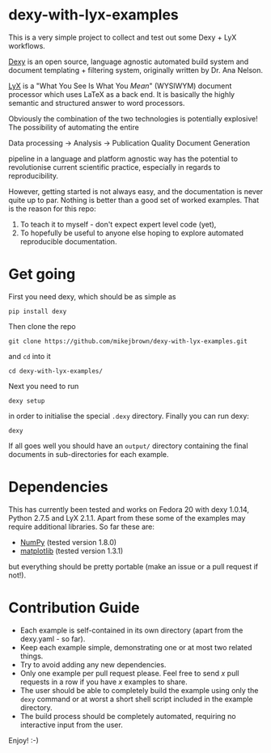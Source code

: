 # dexy-with-lyx-examples

This is a very simple project to collect and test out some Dexy + LyX workflows.

[Dexy](http://dexy.it/) is an open source, language agnostic automated
build system and document templating + filtering system, originally
written by Dr. Ana Nelson.

[LyX](http://www.lyx.org/) is a "What You See Is What You _Mean_" (WYSIWYM)
document processor which uses LaTeX as a back end. It is basically the
highly semantic and structured answer to word processors.

Obviously the combination of the two technologies is potentially explosive!
The possibility of automating the entire

Data processing -> Analysis -> Publication Quality Document Generation

pipeline in a language and platform agnostic way has the potential to
revolutionise current scientific practice, especially in regards to
reproducibility.

However, getting started is not always easy, and the documentation is never
quite up to par. Nothing is better than a good set of worked examples. That
is the reason for this repo:

1. To teach it to myself - don't expect expert level code (yet),
2. To hopefully be useful to anyone else hoping to explore automated reproducible
documentation.

# Get going

First you need dexy, which should be as simple as

`pip install dexy`

Then clone the repo

`git clone https://github.com/mikejbrown/dexy-with-lyx-examples.git`

and `cd` into it

`cd dexy-with-lyx-examples/`

Next you need to run

`dexy setup`

in order to initialise the special `.dexy` directory. Finally you can run dexy:

`dexy`

If all goes well you should have an `output/` directory containing the final documents
in sub-directories for each example.

# Dependencies

This has currently been tested and works on Fedora 20 with dexy 1.0.14, Python 2.7.5
and LyX 2.1.1. Apart from these some of the examples may require additional libraries.
So far these are:

* [NumPy](http://www.numpy.org/) (tested version 1.8.0)
* [matplotlib](http://matplotlib.org/) (tested version 1.3.1)

but everything should be pretty portable (make an issue or a pull request if not!).

# Contribution Guide

* Each example is self-contained in its own directory (apart from the dexy.yaml - so far).
* Keep each example simple, demonstrating one or at most two related things.
* Try to avoid adding any new dependencies.
* Only one example per pull request please. Feel free to send _x_ pull requests in a row
if you have _x_ examples to share.
* The user should be able to completely build the example using only the `dexy` command
or at worst a short shell script included in the example directory.
* The build process should be completely automated, requiring no interactive input from the
user.

Enjoy! :-)
